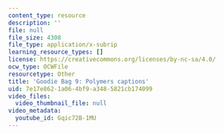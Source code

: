 ```yaml
---
content_type: resource
description: ''
file: null
file_size: 4308
file_type: application/x-subrip
learning_resource_types: []
license: https://creativecommons.org/licenses/by-nc-sa/4.0/
ocw_type: OCWFile
resourcetype: Other
title: 'Goodie Bag 9: Polymers captions'
uid: 7e17e862-1a06-4bf9-a348-5821cb174099
video_files:
  video_thumbnail_file: null
video_metadata:
  youtube_id: Gqic72B-1MU
---
```

